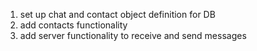 <ol>
<li>set up chat and contact object definition for DB</li>
<li>add contacts functionality</li>
<li>add server functionality to receive and send messages</li>
</ol>